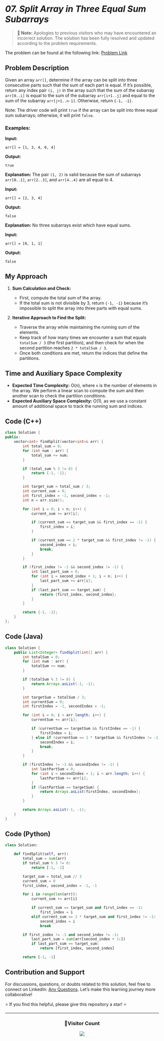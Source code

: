 # _07. Split Array in Three Equal Sum Subarrays_

> **🚨 Note:** Apologies to previous visitors who may have encountered an incorrect solution. The solution has been fully resolved and updated according to the problem requirements.

The problem can be found at the following link: [Problem Link](https://www.geeksforgeeks.org/problems/split-array-in-three-equal-sum-subarrays/1)

## Problem Description

Given an array `arr[]`, determine if the array can be split into three consecutive parts such that the sum of each part is equal. If it’s possible, return any index pair `(i, j)` in the array such that the sum of the subarray `arr[0..i]` is equal to the sum of the subarray `arr[i+1..j]` and equal to the sum of the subarray `arr[j+1..n-1]`. Otherwise, return `{-1, -1}`.

Note: The driver code will print `true` if the array can be split into three equal sum subarrays; otherwise, it will print `false`.

### Examples:

**Input:**

```
arr[] = [1, 3, 4, 0, 4]
```

**Output:**

```
true
```

**Explanation:**
The pair `(1, 2)` is valid because the sum of subarrays `arr[0..1]`, `arr[2..3]`, and `arr[4..4]` are all equal to 4.

**Input:**

```
arr[] = [2, 3, 4]
```

**Output:**

```
false
```

**Explanation:**
No three subarrays exist which have equal sums.

**Input:**

```
arr[] = [0, 1, 1]
```

**Output:**

```
false
```

## My Approach

1. **Sum Calculation and Check:**

   - First, compute the total sum of the array.
   - If the total sum is not divisible by 3, return `{-1, -1}` because it’s impossible to split the array into three parts with equal sums.

2. **Iterative Approach to Find the Split:**
   - Traverse the array while maintaining the running sum of the elements.
   - Keep track of how many times we encounter a sum that equals `totalSum / 3` (the first partition), and then check for when the second partition reaches `2 * totalSum / 3`.
   - Once both conditions are met, return the indices that define the partitions.

## Time and Auxiliary Space Complexity

- **Expected Time Complexity:** O(n), where `n` is the number of elements in the array. We perform a linear scan to compute the sum and then another scan to check the partition conditions.
- **Expected Auxiliary Space Complexity:** O(1), as we use a constant amount of additional space to track the running sum and indices.

## Code (C++)

```cpp
class Solution {
public:
    vector<int> findSplit(vector<int>& arr) {
        int total_sum = 0;
        for (int num : arr) {
            total_sum += num;
        }

        if (total_sum % 3 != 0) {
            return {-1, -1};
        }

        int target_sum = total_sum / 3;
        int current_sum = 0;
        int first_index = -1, second_index = -1;
        int n = arr.size();

        for (int i = 0; i < n; i++) {
            current_sum += arr[i];

            if (current_sum == target_sum && first_index == -1) {
                first_index = i;
            }

            if (current_sum == 2 * target_sum && first_index != -1) {
                second_index = i;
                break;
            }
        }

        if (first_index != -1 && second_index != -1) {
            int last_part_sum = 0;
            for (int i = second_index + 1; i < n; i++) {
                last_part_sum += arr[i];
            }
            if (last_part_sum == target_sum) {
                return {first_index, second_index};
            }
        }

        return {-1, -1};
    }
};
```

## Code (Java)

```java
class Solution {
    public List<Integer> findSplit(int[] arr) {
        int totalSum = 0;
        for (int num : arr) {
            totalSum += num;
        }

        if (totalSum % 3 != 0) {
            return Arrays.asList(-1, -1);
        }

        int targetSum = totalSum / 3;
        int currentSum = 0;
        int firstIndex = -1, secondIndex = -1;

        for (int i = 0; i < arr.length; i++) {
            currentSum += arr[i];

            if (currentSum == targetSum && firstIndex == -1) {
                firstIndex = i;
            } else if (currentSum == 2 * targetSum && firstIndex != -1) {
                secondIndex = i;
                break;
            }
        }

        if (firstIndex != -1 && secondIndex != -1) {
            int lastPartSum = 0;
            for (int i = secondIndex + 1; i < arr.length; i++) {
                lastPartSum += arr[i];
            }
            if (lastPartSum == targetSum) {
                return Arrays.asList(firstIndex, secondIndex);
            }
        }

        return Arrays.asList(-1, -1);
    }
}
```

## Code (Python)

```python
class Solution:

    def findSplit(self, arr):
        total_sum = sum(arr)
        if total_sum % 3 != 0:
            return [-1, -1]

        target_sum = total_sum // 3
        current_sum = 0
        first_index, second_index = -1, -1

        for i in range(len(arr)):
            current_sum += arr[i]

            if current_sum == target_sum and first_index == -1:
                first_index = i
            elif current_sum == 2 * target_sum and first_index != -1:
                second_index = i
                break

        if first_index != -1 and second_index != -1:
            last_part_sum = sum(arr[second_index + 1:])
            if last_part_sum == target_sum:
                return [first_index, second_index]

        return [-1, -1]
```

## Contribution and Support

For discussions, questions, or doubts related to this solution, feel free to connect on LinkedIn: [Any Questions](https://www.linkedin.com/in/patel-hetkumar-sandipbhai-8b110525a/). Let’s make this learning journey more collaborative!

⭐ If you find this helpful, please give this repository a star! ⭐

---

<div align="center">
  <h3><b>📍Visitor Count</b></h3>
</div>

<p align="center">
  <img src="https://visitor-badge.laobi.icu/badge?page_id=Hunterdii.GeeksforGeeks-POTD" />
</p>
